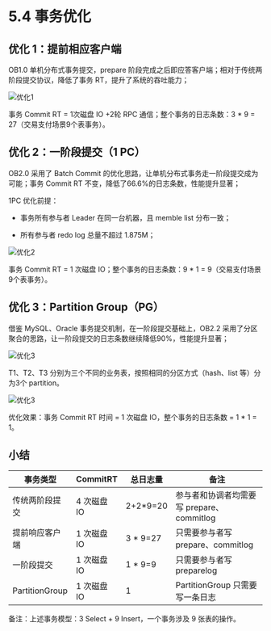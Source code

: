 # 5.4 事务优化

## 优化 1：提前相应客户端

OB1.0 单机分布式事务提交，prepare 阶段完成之后即应答客户端；相对于传统两阶段提交协议，降低了事务 RT，提升了系统的吞吐能力；

![优化1](https://obbusiness-private.oss-cn-shanghai.aliyuncs.com/doc/img/kernel-advanced/V1.0.0/zh-CN/5.transaction-engine/4.transaction-commit-01.png)

事务 Commit RT = 1次磁盘 IO +2轮 RPC 通信；整个事务的日志条数：3 * 9 = 27（交易支付场景9个表事务）。

## 优化 2：一阶段提交（1 PC）

OB2.0 采用了 Batch Commit 的优化思路，让单机分布式事务走一阶段提交成为可能；事务 Commit RT 不变，降低了66.6%的日志条数，性能提升显著；

1PC 优化前提：

* 事务所有参与者 Leader 在同一台机器，且 memble list 分布一致；

* 所有参与者 redo log 总量不超过 1.875M；

![优化2](https://obbusiness-private.oss-cn-shanghai.aliyuncs.com/doc/img/kernel-advanced/V1.0.0/zh-CN/5.transaction-engine/5.transaction-optimization-02.png)

事务 Commit RT = 1 次磁盘 IO；整个事务的日志条数：9 * 1 = 9（交易支付场景9个表事务）。

## 优化 3：Partition Group（PG）

借鉴 MySQL、Oracle 事务提交机制，在一阶段提交基础上，OB2.2 采用了分区聚合的思路，让一阶段提交的日志条数继续降低90%，性能提升显著；

![优化3](https://obbusiness-private.oss-cn-shanghai.aliyuncs.com/doc/img/kernel-advanced/V1.0.0/zh-CN/5.transaction-engine/5.transaction-optimization-03.png)

T1、T2、T3 分别为三个不同的业务表，按照相同的分区方式（hash、list 等）分为3个 partition。

![优化3](https://obbusiness-private.oss-cn-shanghai.aliyuncs.com/doc/img/kernel-advanced/V1.0.0/zh-CN/5.transaction-engine/5.transaction-optimization-04.png)

优化效果：事务 Commit RT 时间 = 1 次磁盘 IO，整个事务的日志条数 = 1 * 1 = 1。

## 小结

|  事务类型       |  CommitRT  |  总日志量   |   备注                                |
|----------------|------------|------------|---------------------------------------|
| 传统两阶段提交  | 4 次磁盘 IO | 2+2*9=20    | 参与者和协调者均需要写 prepare、commitlog |
| 提前响应客户端  | 1 次磁盘 IO | 3 * 9=27    | 只需要参与者写 prepare、commitlog        |
| 一阶段提交      | 1 次磁盘 IO | 1 * 9=9     | 只需要参与者写 preparelog               |
| PartitionGroup | 1 次磁盘 IO | 1           | PartitionGroup 只需要写一条日志         |

备注：上述事务模型：3 Select + 9 Insert，一个事务涉及 9 张表的操作。
